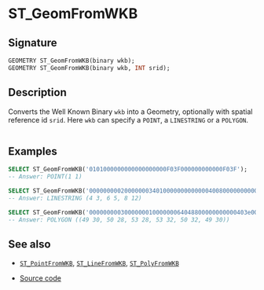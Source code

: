 # ST_GeomFromWKB

## Signature

```sql
GEOMETRY ST_GeomFromWKB(binary wkb);
GEOMETRY ST_GeomFromWKB(binary wkb, INT srid);
```

## Description

Converts the Well Known Binary `wkb` into a Geometry, optionally with spatial reference
id `srid`. Here `wkb` can specify a `POINT`, a `LINESTRING` or a `POLYGON`.


```{include} sfs-1-2-1.md
```

## Examples

```sql
SELECT ST_GeomFromWKB('0101000000000000000000F03F000000000000F03F');
-- Answer: POINT(1 1)

SELECT ST_GeomFromWKB('000000000200000003401000000000000040080000000000004018000000000000401400000000000040200000000000004028000000000000');
-- Answer: LINESTRING (4 3, 6 5, 8 12)

SELECT ST_GeomFromWKB('000000000300000001000000064048800000000000403e0000000000004049000000000000403c000000000000404a800000000000403c000000000000404a8000000000004040000000000000404900000000000040400000000000004048800000000000403e000000000000');
-- Answer: POLYGON ((49 30, 50 28, 53 28, 53 32, 50 32, 49 30)) 
```

## See also

* [`ST_PointFromWKB`](../ST_PointFromWKB), [`ST_LineFromWKB`](../ST_LineFromWKB), [`ST_PolyFromWKB`](../ST_PolyFromWKB)

* <a href="https://github.com/orbisgis/h2gis/blob/master/h2gis-functions/src/main/java/org/h2gis/functions/spatial/convert/ST_GeomFromWKB.java" target="_blank">Source code</a>
